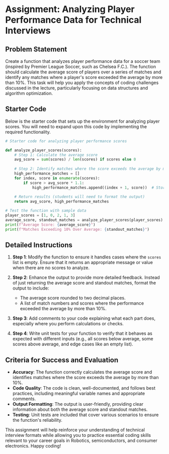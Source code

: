 # Assignment: Analyzing Player Performance Data for Technical Interviews

## Problem Statement
Create a function that analyzes player performance data for a soccer team (inspired by Premier League Soccer, such as Chelsea F.C.). The function should calculate the average score of players over a series of matches and identify any matches where a player's score exceeded the average by more than 10%. This task will help you apply the concepts of coding challenges discussed in the lecture, particularly focusing on data structures and algorithm optimization.

## Starter Code
Below is the starter code that sets up the environment for analyzing player scores. You will need to expand upon this code by implementing the required functionality.

```python
# Starter code for analyzing player performance scores

def analyze_player_scores(scores):
    # Step 1: Calculate the average score
    avg_score = sum(scores) / len(scores) if scores else 0
    
    # Step 2: Identify matches where the score exceeds the average by more than 10%
    high_performance_matches = []
    for index, score in enumerate(scores):
        if score > avg_score * 1.1:
            high_performance_matches.append((index + 1, score))  # Store match number and score
    
    # Return results (students will need to format the output)
    return avg_score, high_performance_matches

# Test the function with sample data
player_scores = [1, 0, 2, 1, 3]
average_score, standout_matches = analyze_player_scores(player_scores)
print(f"Average Score: {average_score}")
print(f"Matches Exceeding 10% Over Average: {standout_matches}")
```

## Detailed Instructions
1. **Step 1**: Modify the function to ensure it handles cases where the `scores` list is empty. Ensure that it returns an appropriate message or value when there are no scores to analyze.

2. **Step 2**: Enhance the output to provide more detailed feedback. Instead of just returning the average score and standout matches, format the output to include:
   - The average score rounded to two decimal places.
   - A list of match numbers and scores where the performance exceeded the average by more than 10%.

3. **Step 3**: Add comments to your code explaining what each part does, especially where you perform calculations or checks.

4. **Step 4**: Write unit tests for your function to verify that it behaves as expected with different inputs (e.g., all scores below average, some scores above average, and edge cases like an empty list).

## Criteria for Success and Evaluation
- **Accuracy**: The function correctly calculates the average score and identifies matches where the score exceeds the average by more than 10%.
- **Code Quality**: The code is clean, well-documented, and follows best practices, including meaningful variable names and appropriate comments.
- **Output Formatting**: The output is user-friendly, providing clear information about both the average score and standout matches.
- **Testing**: Unit tests are included that cover various scenarios to ensure the function's reliability.

This assignment will help reinforce your understanding of technical interview formats while allowing you to practice essential coding skills relevant to your career goals in Robotics, semiconductors, and consumer electronics. Happy coding!